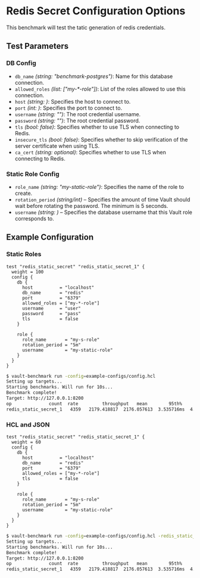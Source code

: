 # Redis Secret Configuration Options

This benchmark will test the tatic generation of redis credentials.

## Test Parameters
### DB Config
- `db_name` _(string: "benchmark-postgres")_: Name for this database connection. 
- `allowed_roles` _(list: ["my-*-role"])_: List of the roles allowed to use this connection. 
- `host` _(string: <required>)_: Specifies the host to connect to.
- `port` _(int: <required>)_: Specifies the port to connect to. 
- `username` _(string: "")_: The root credential username.
- `password` _(string: "")_: The root credential password.
- `tls` _(bool: false)_: Specifies whether to use TLS when connecting to Redis.
- `insecure_tls` _(bool: false)_: Specifies whether to skip verification of the server certificate when using TLS.
- `ca_cert` _(string: optional)_: Specifies whether to use TLS when connecting to Redis.

### Static Role Config
- `role_name` _(string: "my-static-role")_: Specifies the name of the role to create. 
- `rotation_period` _(string/int)_ – Specifies the amount of time Vault should wait before rotating the password. The minimum is 5 seconds.
- `username` _(string: <required>)_ – Specifies the database username that this Vault role corresponds to.

## Example Configuration 
### Static Roles
```hcl
test "redis_static_secret" "redis_static_secret_1" {
  weight = 100
  config {
    db {
      host          = "localhost"
      db_name       = "redis"
      port          = "6379"
      allowed_roles = ["my-*-role"]
      username      = "user"
      password      = "pass"
      tls           = false
    }

    role {
      role_name       = "my-s-role"
      rotation_period = "5m"
      username        = "my-static-role"
    }
  }
}
```

```bash
$ vault-benchmark run -config=example-configs/config.hcl
Setting up targets...
Starting benchmarks. Will run for 10s...
Benchmark complete!
Target: http://127.0.0.1:8200
op              count  rate         throughput   mean        95th%       99th%       successRatio
redis_static_secret_1   4359   2179.418817  2176.057613  3.535716ms  4.601893ms  6.903003ms  100.00%
```

### HCL and JSON
```hcl
test "redis_static_secret" "redis_static_secret_1" {
  weight = 60 
  config {
    db {
      host          = "localhost"
      db_name       = "redis"
      port          = "6379"
      allowed_roles = ["my-*-role"]
      tls           = false
    }

    role {
      role_name       = "my-s-role"
      rotation_period = "5m"
      username        = "my-static-role"
    }
  }
}
```

```bash
$ vault-benchmark run -config=example-configs/config.hcl -redis_static_test_user_json=user.json
Setting up targets...
Starting benchmarks. Will run for 10s...
Benchmark complete!
Target: http://127.0.0.1:8200
op              count  rate         throughput   mean        95th%       99th%       successRatio
redis_static_secret_1   4359   2179.418817  2176.057613  3.535716ms  4.601893ms  6.903003ms  100.00%
```
